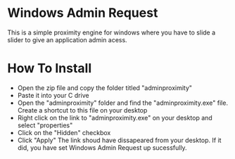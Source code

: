 # Windows Admin Request
This is a simple proximity engine for windows where you have to slide a slider to give an application admin acess.

# How To Install
* Open the zip file and copy the folder titled "adminproximity"
* Paste it into your C drive
* Open the "adminproximity" folder and find the "adminproximity.exe" file. Create a shortcut to this file on your desktop
* Right click on the link to "adminproximity.exe" on your desktop and select "properties"
* Click on the "Hidden" checkbox
* Click "Apply"
The link shoud have dissapeared from your desktop. If it did, you have set Windows Admin Request up sucessfully.
